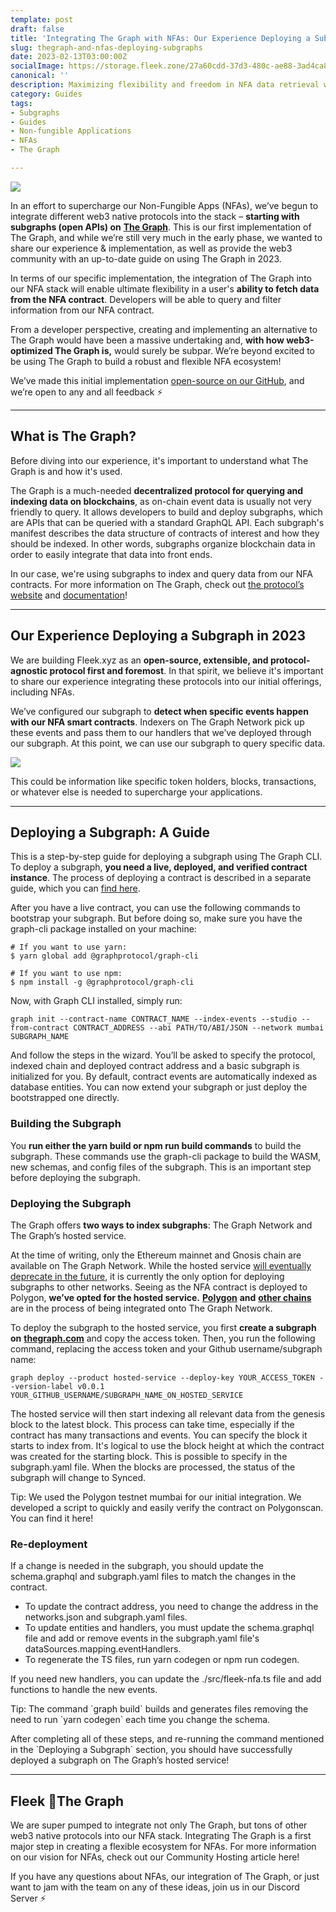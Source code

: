 ```yaml
---
template: post
draft: false
title: 'Integrating The Graph with NFAs: Our Experience Deploying a Subgraph.'
slug: thegraph-and-nfas-deploying-subgraphs
date: 2023-02-13T03:00:00Z
socialImage: https://storage.fleek.zone/27a60cdd-37d3-480c-ae88-3ad4ca886b13-bucket/imgs/xyz-ntwrk-release-image.png
canonical: ''
description: Maximizing flexibility and freedom in NFA data retrieval with The Graph.
category: Guides
tags:
- Subgraphs
- Guides
- Non-fungible Applications
- NFAs
- The Graph

---
```

![](https://storage.fleek.zone/27a60cdd-37d3-480c-ae88-3ad4ca886b13-bucket/imgs/xyz-ntwrk-release-image.png)

In an effort to supercharge our Non-Fungible Apps (NFAs), we’ve begun to integrate different web3 native protocols into the stack – **starting with subgraphs (open APIs) on** [**The Graph**](https://thegraph.com/). This is our first implementation of The Graph, and while we’re still very much in the early phase, we wanted to share our experience & implementation, as well as provide the web3 community with an up-to-date guide on using The Graph in 2023.

In terms of our specific implementation, the integration of The Graph into our NFA stack will enable ultimate flexibility in a user's **ability to fetch data from the NFA contract**. Developers will be able to query and filter information from our NFA contract.

From a developer perspective, creating and implementing an alternative to The Graph would have been a massive undertaking and, **with how web3-optimized The Graph is,** would surely be subpar. We’re beyond excited to be using The Graph to build a robust and flexible NFA ecosystem!

We’ve made this initial implementation [open-source on our GitHub](https://github.com/fleekxyz/non-fungible-apps), and we’re open to any and all feedback ⚡

***

## What is The Graph?

Before diving into our experience, it's important to understand what The Graph is and how it's used.

The Graph is a much-needed **decentralized protocol for querying and indexing data on blockchains**, as on-chain event data is usually not very friendly to query. It allows developers to build and deploy subgraphs, which are APIs that can be queried with a standard GraphQL API. Each subgraph's manifest describes the data structure of contracts of interest and how they should be indexed. In other words, subgraphs organize blockchain data in order to easily integrate that data into front ends.

In our case, we're using subgraphs to index and query data from our NFA contracts. For more information on The Graph, check out [the protocol’s website](http://thegraph.com/) and [documentation](https://thegraph.com/docs)!

***

## Our Experience Deploying a Subgraph in 2023

We are building Fleek.xyz as an **open-source, extensible, and protocol-agnostic protocol first and foremost**. In that spirit, we believe it's important to share our experience integrating these protocols into our initial offerings, including NFAs.

We’ve configured our subgraph to **detect when specific events happen with our NFA smart contracts**. Indexers on The Graph Network pick up these events and pass them to our handlers that we’ve deployed through our subgraph. At this point, we can use our subgraph to query specific data.

![](https://storage.fleek.zone/fleek-team-bucket/Blogs/nfa-infra-graph.jpg)

This could be information like specific token holders, blocks, transactions, or whatever else is needed to supercharge your applications.

***

## Deploying a Subgraph: A Guide

This is a step-by-step guide for deploying a subgraph using The Graph CLI. To deploy a subgraph, **you need a live, deployed, and verified contract instance**. The process of deploying a contract is described in a separate guide, which you can [find here](https://github.com/fleekxyz/non-fungible-apps/tree/main#-deployment).

After you have a live contract, you can use the following commands to bootstrap your subgraph. But before doing so, make sure you have the graph-cli package installed on your machine:

    # If you want to use yarn:
    $ yarn global add @graphprotocol/graph-cli
    
    # If you want to use npm:
    $ npm install -g @graphprotocol/graph-cli

Now, with Graph CLI installed, simply run:

    graph init --contract-name CONTRACT_NAME --index-events --studio --from-contract CONTRACT_ADDRESS --abi PATH/TO/ABI/JSON --network mumbai SUBGRAPH_NAME

And follow the steps in the wizard. You’ll be asked to specify the protocol, indexed chain and deployed contract address and a basic subgraph is initialized for you. By default, contract events are automatically indexed as database entities. You can now extend your subgraph or just deploy the bootstrapped one directly.

### Building the Subgraph

You **run either the yarn build or npm run build commands** to build the subgraph. These commands use the graph-cli package to build the WASM, new schemas, and config files of the subgraph. This is an important step before deploying the subgraph.

### Deploying the Subgraph

The Graph offers **two ways to index subgraphs**: The Graph Network and The Graph’s hosted service.

At the time of writing, only the Ethereum mainnet and Gnosis chain are available on The Graph Network. While the hosted service [will eventually deprecate in the future](https://thegraph.com/blog/transitioning-to-decentralized-graph-network/), it is currently the only option for deploying subgraphs to other networks. Seeing as the NFA contract is deployed to Polygon, **we’ve opted for the hosted service.** [**Polygon**](https://twitter.com/graphprotocol/status/1598287276618182656) **and** [**other chains**](https://twitter.com/graphprotocol/status/1615772852745027594) are in the process of being integrated onto The Graph Network.

To deploy the subgraph to the hosted service, you first **create a subgraph on** [**thegraph.com**](https://thegraph.com/) and copy the access token. Then, you run the following command, replacing the access token and your Github username/subgraph name:

    graph deploy --product hosted-service --deploy-key YOUR_ACCESS_TOKEN --version-label v0.0.1 YOUR_GITHUB_USERNAME/SUBGRAPH_NAME_ON_HOSTED_SERVICE

The hosted service will then start indexing all relevant data from the genesis block to the latest block. This process can take time, especially if the contract has many transactions and events. You can specify the block it starts to index from. It's logical to use the block height at which the contract was created for the starting block. This is possible to specify in the subgraph.yaml file. When the blocks are processed, the status of the subgraph will change to Synced.

Tip: We used the Polygon testnet mumbai for our initial integration. We developed a script to quickly and easily verify the contract on Polygonscan. You can find it here!

### Re-deployment

If a change is needed in the subgraph, you should update the schema.graphql and subgraph.yaml files to match the changes in the contract.

* To update the contract address, you need to change the address in the networks.json and subgraph.yaml files.
* To update entities and handlers, you must update the schema.graphql file and add or remove events in the subgraph.yaml file's dataSources.mapping.eventHandlers.
* To regenerate the TS files, run yarn codegen or npm run codegen.

If you need new handlers, you can update the ./src/fleek-nfa.ts file and add functions to handle the new events.

Tip: The command \`graph build\` builds and generates files removing the need to run \`yarn codegen\` each time you change the schema.

After completing all of these steps, and re-running the command mentioned in the \`Deploying a Subgraph\` section, you should have successfully deployed a subgraph on The Graph’s hosted service!

***

## Fleek 🤝The Graph

We are super pumped to integrate not only The Graph, but tons of other web3 native protocols into our NFA stack. Integrating The Graph is a first major step in creating a flexible ecosystem for NFAs. For more information on our vision for NFAs, check out our Community Hosting article here!

If you have any questions about NFAs, our integration of The Graph, or just want to jam with the team on any of these ideas, join us in our Discord Server ⚡